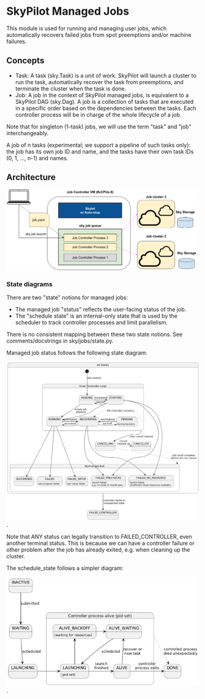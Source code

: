 # SkyPilot Managed Jobs

This module is used for running and managing user jobs, which automatically recovers failed jobs from spot preemptions and/or machine failures.

## Concepts

- Task: A task (sky.Task) is a unit of work. SkyPilot will launch a cluster to run the task, automatically recover the task from preemptions, and terminate the cluster when the task is done.
- Job: A job in the context of SkyPilot managed jobs, is equivalent to a SkyPilot DAG (sky.Dag). A job is a collection of tasks that are executed in a specific order based on the dependencies between the tasks. Each controller process will be in charge of the whole lifecycle of a job.

Note that for singleton (1-task) jobs, we will use the term "task" and "job" interchangeably.

A job of n tasks (experimental; we support a pipeline of such tasks only): the job has its own job ID and name, and the tasks have their own task IDs (0, 1, ..., n-1) and names.


## Architecture

![Architecture](../../docs/source/images/managed-jobs-arch.png)
<!-- Raw file: https://docs.google.com/presentation/d/1AoFewsxm7jEsnFYyovyuTqKZs8W59qD9sNcM7Wcic4I/edit#slide=id.p -->

### State diagrams

There are two "state" notions for managed jobs:
- The managed job "status" reflects the user-facing status of the job.
- The "schedule state" is an internal-only state that is used by the scheduler to track controller processes and limit parallelism.

There is no consistent mapping between these two state notions. See comments/docstrings in sky/jobs/state.py.

Managed job status follows the following state diagram:

![Managed job status state diagram](../../docs/repo-images/managed-job-status-diagram.png).
<!-- PlantUML source: (NOTE: remove the \ from "-\->". The \ is there to prevent exiting the HTML comment.)
@startuml

state "All States" as AllStates {
    state "Inner Controller Loop" as InnerLoop {
        PENDING -> STARTING : scheduled
        STARTING -> PENDING : backoff
        STARTING -\-> RUNNING
        PENDING -\-> RUNNING : empty job\nshortcut
        RUNNING -> RECOVERING : preempted
        state "PENDING" as PENDING_RECOVERY : during recovery
        RECOVERING -> PENDING_RECOVERY : backoff
        PENDING_RECOVERY -left> RECOVERING : rescheduled
        RECOVERING -> RUNNING : recovered
    }

    [*] -\-> PENDING: job created

    state "Normal Job Exit" as Terminal {
        state FAILED_NO_RESOURCE : launch failed:\ninsufficient cloud resources available
        state FAILED_PRECHECKS : launch failed:\ne.g. no creds or invalid spec
        state SUCCEEDED
        state FAILED : user program failed
        state FAILED_SETUP : user setup failed
        STARTING -\-> FAILED_NO_RESOURCE
        RECOVERING -\-> FAILED_NO_RESOURCE
        STARTING -\-> FAILED_PRECHECKS
        RECOVERING -\-> FAILED_PRECHECKS
        RUNNING -\-> SUCCEEDED
        RUNNING -\-> FAILED
        RUNNING -\-> FAILED_SETUP
    }

    InnerLoop -\-> CANCELLING : user cancel request
    InnerLoop -[dotted]> RECOVERING : HA controller recovery
    CANCELLING -> CANCELLED : cluster\ncleaned up
    CANCELLING -[dotted]-> Terminal: job could complete\nbefore we can cancel
}

AllStates -\-> FAILED_CONTROLLER : controller failed or\nunexpected state

@enduml
-->

Note that ANY status can legally transition to FAILED_CONTROLLER, even another terminal status. This is because we can have a controller failure or other problem after the job has already exited, e.g. when cleaning up the cluster.

The schedule_state follows a simpler diagram:

![Managed job schedule_state diagram](../../docs/repo-images/managed-job-schedule-state-diagram.png).
<!-- PlantUML source: (NOTE: remove the \ from "-\->". The \ is there to prevent exiting the HTML comment.)
@startuml

INACTIVE -\-> WAITING : submitted
WAITING -\-> LAUNCHING : scheduled

state "Controller process alive (pid set)" as ControllerProc {
    state "LAUNCHING" as LAUNCHING_PID : (pid set)
    state ALIVE_BACKOFF : (waiting for resources)
    LAUNCHING -> LAUNCHING_PID
    LAUNCHING_PID -> ALIVE : launch\nfinished
    LAUNCHING_PID -up-> ALIVE_BACKOFF
    ALIVE_BACKOFF -> ALIVE_WAITING
    ALIVE -up-> ALIVE_WAITING : recover or\nnew task
    ALIVE_WAITING -down-> LAUNCHING_PID : scheduled
}

ALIVE -> DONE : controller\nprocess exits
ControllerProc -[dotted]down-> DONE : controlled process\ndied unexpectedly

@enduml
-->
